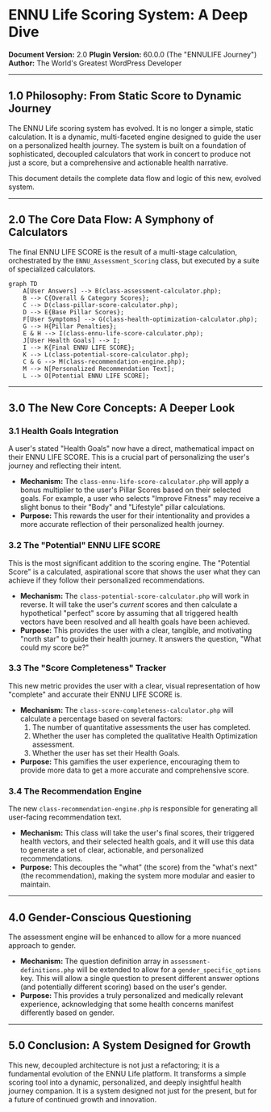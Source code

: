 # ENNU Life Scoring System: A Deep Dive

**Document Version:** 2.0
**Plugin Version:** 60.0.0 (The "ENNULIFE Journey")
**Author:** The World's Greatest WordPress Developer

---

## 1.0 Philosophy: From Static Score to Dynamic Journey

The ENNU Life scoring system has evolved. It is no longer a simple, static calculation. It is a dynamic, multi-faceted engine designed to guide the user on a personalized health journey. The system is built on a foundation of sophisticated, decoupled calculators that work in concert to produce not just a score, but a comprehensive and actionable health narrative.

This document details the complete data flow and logic of this new, evolved system.

---

## 2.0 The Core Data Flow: A Symphony of Calculators

The final ENNU LIFE SCORE is the result of a multi-stage calculation, orchestrated by the `ENNU_Assessment_Scoring` class, but executed by a suite of specialized calculators.

```mermaid
graph TD
    A[User Answers] --> B(class-assessment-calculator.php);
    B --> C{Overall & Category Scores};
    C --> D(class-pillar-score-calculator.php);
    D --> E{Base Pillar Scores};
    F[User Symptoms] --> G(class-health-optimization-calculator.php);
    G --> H{Pillar Penalties};
    E & H --> I(class-ennu-life-score-calculator.php);
    J[User Health Goals] --> I;
    I --> K{Final ENNU LIFE SCORE};
    K --> L(class-potential-score-calculator.php);
    C & G --> M(class-recommendation-engine.php);
    M --> N[Personalized Recommendation Text];
    L --> O[Potential ENNU LIFE SCORE];
```

---

## 3.0 The New Core Concepts: A Deeper Look

### 3.1 Health Goals Integration

A user's stated "Health Goals" now have a direct, mathematical impact on their ENNU LIFE SCORE. This is a crucial part of personalizing the user's journey and reflecting their intent.

*   **Mechanism:** The `class-ennu-life-score-calculator.php` will apply a bonus multiplier to the user's Pillar Scores based on their selected goals. For example, a user who selects "Improve Fitness" may receive a slight bonus to their "Body" and "Lifestyle" pillar calculations.
*   **Purpose:** This rewards the user for their intentionality and provides a more accurate reflection of their personalized health journey.

### 3.2 The "Potential" ENNU LIFE SCORE

This is the most significant addition to the scoring engine. The "Potential Score" is a calculated, aspirational score that shows the user what they can achieve if they follow their personalized recommendations.

*   **Mechanism:** The `class-potential-score-calculator.php` will work in reverse. It will take the user's *current* scores and then calculate a hypothetical "perfect" score by assuming that all triggered health vectors have been resolved and all health goals have been achieved.
*   **Purpose:** This provides the user with a clear, tangible, and motivating "north star" to guide their health journey. It answers the question, "What could my score be?"

### 3.3 The "Score Completeness" Tracker

This new metric provides the user with a clear, visual representation of how "complete" and accurate their ENNU LIFE SCORE is.

*   **Mechanism:** The `class-score-completeness-calculator.php` will calculate a percentage based on several factors:
    1.  The number of quantitative assessments the user has completed.
    2.  Whether the user has completed the qualitative Health Optimization assessment.
    3.  Whether the user has set their Health Goals.
*   **Purpose:** This gamifies the user experience, encouraging them to provide more data to get a more accurate and comprehensive score.

### 3.4 The Recommendation Engine

The new `class-recommendation-engine.php` is responsible for generating all user-facing recommendation text.

*   **Mechanism:** This class will take the user's final scores, their triggered health vectors, and their selected health goals, and it will use this data to generate a set of clear, actionable, and personalized recommendations.
*   **Purpose:** This decouples the "what" (the score) from the "what's next" (the recommendation), making the system more modular and easier to maintain.

---

## 4.0 Gender-Conscious Questioning

The assessment engine will be enhanced to allow for a more nuanced approach to gender.

*   **Mechanism:** The question definition array in `assessment-definitions.php` will be extended to allow for a `gender_specific_options` key. This will allow a single question to present different answer options (and potentially different scoring) based on the user's gender.
*   **Purpose:** This provides a truly personalized and medically relevant experience, acknowledging that some health concerns manifest differently based on gender.

---

## 5.0 Conclusion: A System Designed for Growth

This new, decoupled architecture is not just a refactoring; it is a fundamental evolution of the ENNU Life platform. It transforms a simple scoring tool into a dynamic, personalized, and deeply insightful health journey companion. It is a system designed not just for the present, but for a future of continued growth and innovation. 